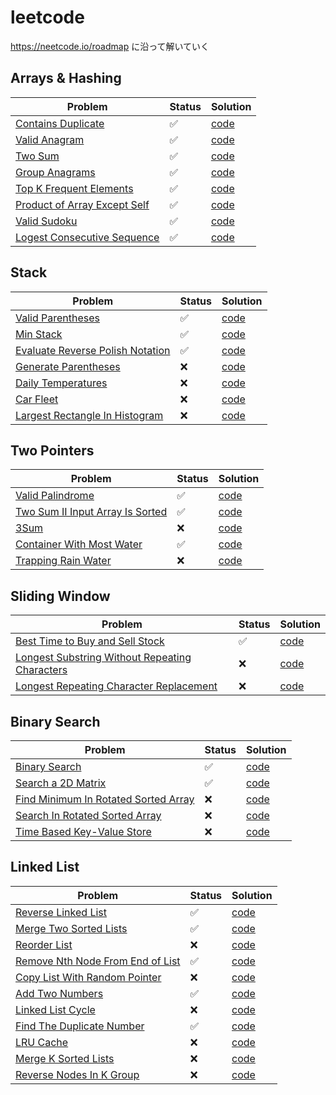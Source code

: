 # leetcode

https://neetcode.io/roadmap に沿って解いていく

## Arrays & Hashing
| Problem                                                                                                 | Status | Solution                                     |
|---------------------------------------------------------------------------------------------------------|--|----------------------------------------------|
| [Contains Duplicate](https://leetcode.com/problems/contains-duplicate/description/)                     | ✅ | [code](217-ContainsDuplicate/solution.py)    |
| [Valid Anagram](https://leetcode.com/problems/valid-anagram/description/)                               | ✅ | [code](242-ValidAnagram/solution.py)         |
| [Two Sum](https://leetcode.com/problems/two-sum/)                                                       | ✅ | [code](1-TwoSum/solution.py)                 |
| [Group Anagrams](https://leetcode.com/problems/group-anagrams/description/)                             | ✅ | [code](49-GroupAnagrams/solution.py)         |
| [Top K Frequent Elements](https://leetcode.com/problems/top-k-frequent-elements/description/)           | ✅ | [code](347-TopKFrequentElements/solution.py) |
| [Product of Array Except Self](https://leetcode.com/problems/product-of-array-except-self/description/) | ✅ | [code](238-ProductofArrayExceptSelf/solution.py) |
| [Valid Sudoku](https://leetcode.com/problems/valid-sudoku/description/)                                 | ✅ | [code](36-ValidSudoku/solution.py)           |
| [Logest Consecutive Sequence](https://leetcode.com/problems/longest-consecutive-sequence/description/)  | ✅ | [code](128-LongestConsecutiveSequence/solution.py)  |

## Stack

| Problem                                                                                             | Status | Solution                                              |
|-----------------------------------------------------------------------------------------------------|---|-------------------------------------------------------|
| [Valid Parentheses](https://leetcode.com/problems/valid-parentheses/description/)                   | ✅ | [code](20-ValidParentheses/solution.py)               |
| [Min Stack](https://leetcode.com/problems/min-stack/description/)                                   | ✅ | [code](155-MinStack/solution.py)                      |
| [Evaluate Reverse Polish Notation](https://leetcode.com/problems/evaluate-reverse-polish-notation/) | ✅ | [code](150-EvaluateReversePolishNotation/solution.py) |
| [Generate Parentheses](https://leetcode.com/problems/generate-parentheses/)                         | ❌ | [code](22-GenerateParentheses/solution.py)            |
| [Daily Temperatures](https://leetcode.com/problems/daily-temperatures/)                             | ❌ | [code](739-DailyTemperatures/solution.py)             |
| [Car Fleet](https://leetcode.com/problems/car-fleet/)                                               | ❌ | [code](853-CarFleet/solution.py)                      |
| [Largest Rectangle In Histogram](https://leetcode.com/problems/largest-rectangle-in-histogram/)     | ❌  | [code](84-LargestRectangleinHistogram/solution.py)                                              |


## Two Pointers

| Problem                                                                                  | Status | Solution                                        |
|------------------------------------------------------------------------------------------|--|-------------------------------------------------|
| [Valid Palindrome](https://leetcode.com/problems/valid-palindrome/description/)        | ✅ | [code](125-ValidPalindrome/solution.py)         |
| [Two Sum II Input Array Is Sorted](https://leetcode.com/problems/two-sum-ii-input-array-is-sorted/) | ✅ | [code](167-TwoSumII-InputArrayIsSorted/solution.py)          |
| [3Sum](https://leetcode.com/problems/3sum/) | ❌ | [code](15-3Sum//solution.py)             |
| [Container With Most Water](https://leetcode.com/problems/container-with-most-water/description/) | ✅ | [code](11-ContainerWithMostWater/solution.py)              |
| [Trapping Rain Water](https://leetcode.com/problems/trapping-rain-water/) | ❌ | [code](42-TrappingRainWater/solution.py)               |

## Sliding Window

| Problem                                                                               | Status | Solution                                      |
|---------------------------------------------------------------------------------------|--|-----------------------------------------------|
| [Best Time to Buy and Sell Stock](https://leetcode.com/problems/best-time-to-buy-and-sell-stock/description/)        | ✅ | [code](121-BestTimetoBuyandSellStock/solution.py)       |
| [Longest Substring Without Repeating Characters](https://leetcode.com/problems/longest-substring-without-repeating-characters/description/)        | ❌ | [code](3-LongestSubstringWithoutRepeatingCharacters/solution.py)        |
| [Longest Repeating Character Replacement](https://leetcode.com/problems/longest-repeating-character-replacement/)        | ❌ | [code](424-LongestRepeatingCharacterReplacement/solution.py)         |

## Binary Search

| Problem                                                                       | Status | Solution                                   |
|-------------------------------------------------------------------------------|--|--------------------------------------------|
| [Binary Search](https://leetcode.com/problems/binary-search/) | ✅ | [code](704-BinarySearch/solution.py)     |
| [Search a 2D Matrix](https://leetcode.com/problems/search-a-2d-matrix/)       | ✅ | [code](74-Searcha2D/solution.py)     |
| [Find Minimum In Rotated Sorted Array](https://leetcode.com/problems/find-minimum-in-rotated-sorted-array/description/)      | ❌ | [code](153-FindMinimuminRotatedSortedArray/solution.py)      |
| [Search In Rotated Sorted Array](https://leetcode.com/problems/search-in-rotated-sorted-array/description/)       | ❌ | [code](33-SearchinRotatedSortedArray/solution.py)       |
| [Time Based Key-Value Store](https://leetcode.com/problems/time-based-key-value-store/description/)        | ❌ | [code](981-TimeBasedKey-ValueStore/solution.py)       |

## Linked List
| Problem                                               | Status | Solution                            |
|-------------------------------------------------------|--|-------------------------------------|
| [Reverse Linked List](https://leetcode.com/problems/reverse-linked-list/description/) | ✅ | [code](206-ReverseLinkedList/solution.py) |
| [Merge Two Sorted Lists](https://leetcode.com/problems/merge-two-sorted-lists/description/) | ✅ | [code](21-MergeTwoSortedLists/solution.py)                |
| [Reorder List](https://leetcode.com/problems/reorder-list/description/) | ❌ | [code](143-ReorderList/solution.py)                |
| [Remove Nth Node From End of List](https://leetcode.com/problems/remove-nth-node-from-end-of-list/description/) | ✅ | [code](19-RemoveNthNodeFromEndofList/solution.py)                 |
| [Copy List With Random Pointer](https://leetcode.com/problems/copy-list-with-random-pointer/description/) | ❌ | [code](138-CopyListwithRandomPointer/solution.py)                 |
| [Add Two Numbers](https://leetcode.com/problems/add-two-numbers/description/) | ✅ | [code](2-AddTwoNumbers/solution.py)                   |
| [Linked List Cycle](https://leetcode.com/problems/linked-list-cycle/description/) | ❌ | [code](141-LinkedListCycle/solution.py)                   |
| [Find The Duplicate Number](https://leetcode.com/problems/find-the-duplicate-number/description/) | ✅ | [code](287-FindtheDuplicateNumber/solution.py)                   |
| [LRU Cache](https://leetcode.com/problems/lru-cache/description/) | ❌ | [code](146-LRUCache/solution.py)                   |
| [Merge K Sorted Lists](https://leetcode.com/problems/merge-k-sorted-lists/) | ❌ | [code](23-MergekSortedLists/solution.py)                   |
| [Reverse Nodes In K Group](https://leetcode.com/problems/reverse-nodes-in-k-group/description/) | ❌ | [code](25-ReverseNodesink-Group/solution.py)                   |
